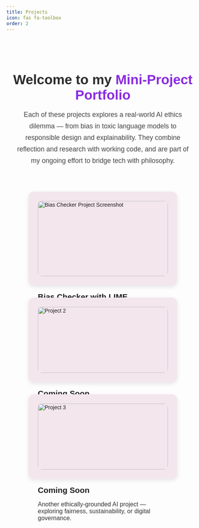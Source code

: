 ```yaml
---
title: Projects
icon: fas fa-toolbox
order: 2
---
```



<!-- Custom Styling for Projects Page -->
<style>
  .projects-header {
    max-width: 900px;
    margin: 0 auto;
    text-align: center;
    padding: 2.5rem 1rem 1rem;
    font-family: 'Space Grotesk', sans-serif;
  }
  .projects-header h1 {
    font-size: 2.2rem;
    font-weight: 700;
    color: #2c2c2c;
    margin-bottom: 1rem;
  }
  .projects-header p {
    font-size: 1.1rem;
    color: #444;
    line-height: 1.7;
  }
  .project-grid {
    display: flex;
    flex-wrap: wrap;
    gap: 2rem;
    justify-content: center;
    padding: 2rem 1rem;
  }
  .project-card {
    background-color: #f3e6ed;
    border-radius: 14px;
    padding: 1.5rem;
    max-width: 340px;
    box-shadow: 0 4px 12px rgba(0,0,0,0.1);
    font-family: 'Space Grotesk', sans-serif;
  }
  .project-card h3 {
    font-size: 1.3rem;
    margin-bottom: 0.5rem;
    color: #222;
  }
  .project-card p {
    font-size: 1rem;
    color: #333;
  }
  .project-card img {
    width: 100%;
    border-radius: 10px;
    margin-bottom: 0.8rem;
  }
  .project-card a {
    display: inline-block;
    margin-top: 0.5rem;
    color: #8a2be2;
    font-weight: bold;
  }
</style>

<!-- Header Section -->
<div class="projects-header">
  <h1>Welcome to my <span style="color:#8a2be2;">Mini-Project Portfolio</span></h1>
  <p>
    Each of these projects explores a real-world AI ethics dilemma — from bias in toxic language models to responsible design and explainability. They combine reflection and research with working code, and are part of my ongoing effort to bridge tech with philosophy.
  </p>
</div>

<!-- Projects Grid -->
<div class="project-grid">

  <!-- Project 1: Bias Checker -->
  <div class="project-card">
    <img src="/assets/img/bias-project.png" alt="Bias Checker Project Screenshot" />
    <h3>Bias Checker with LIME</h3>
    <p>A hands-on explainable AI project using LIME and Google Perspective API to audit model bias across identity groups.</p>
    <a href="https://github.com/Purvi9399/bias-audit-toxic-language" target="_blank">View on GitHub</a>
  </div>

  <!-- Project 2 -->
  <div class="project-card">
    <img src="/assets/img/second-project.png" alt="Project 2" />
    <h3>Coming Soon</h3>
    <p>This space will feature my upcoming work on digital rights, data privacy, or LLM transparency tools.</p>
  </div>

  <!-- Project 3 -->
  <div class="project-card">
    <img src="/assets/img/third-project.png" alt="Project 3" />
    <h3>Coming Soon</h3>
    <p>Another ethically-grounded AI project — exploring fairness, sustainability, or digital governance.</p>
  </div>

</div>
